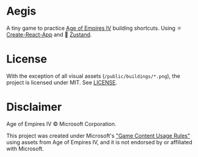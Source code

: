 # Aegis

A tiny game to practice [Age of Empires IV](https://www.ageofempires.com/games/age-of-empires-iv/) building shortcuts.
Using ⚛️ [Create-React-App](https://reactjs.org/docs/create-a-new-react-app.html) and 🐻 [Zustand](https://github.com/pmndrs/zustand).

# License

With the exception of all visual assets (`/public/buildings/*.png`), the project is licensed under MIT.
See [LICENSE](LICENSE).

# Disclaimer

Age of Empires IV © Microsoft Corporation.

This project was created under Microsoft's ["Game Content Usage Rules"](https://www.xbox.com/en-US/developers/rules) using assets from Age of Empires IV, and it is not endorsed by or affiliated with Microsoft.
